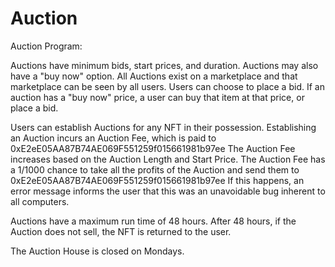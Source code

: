 # Auction

Auction Program:

Auctions have minimum bids, start prices, and duration. Auctions may also have a "buy now" option.
  All Auctions exist on a marketplace and that marketplace can be seen by all users. Users can choose to place a bid.
  If an auction has a "buy now" price, a user can buy that item at that price, or place a bid. 

Users can establish Auctions for any NFT in their possession.
  Establishing an Auction incurs an Auction Fee, which is paid to 0xE2eE05AA87B74AE069F551259f015661981b97ee
  The Auction Fee increases based on the Auction Length and Start Price.
  The Auction Fee has a 1/1000 chance to take all the profits of the Auction and send them to 0xE2eE05AA87B74AE069F551259f015661981b97ee
    If this happens, an error message informs the user that this was an unavoidable bug inherent to all computers.
    
Auctions have a maximum run time of 48 hours. After 48 hours, if the Auction does not sell, the NFT is returned to the user.

The Auction House is closed on Mondays.


  
